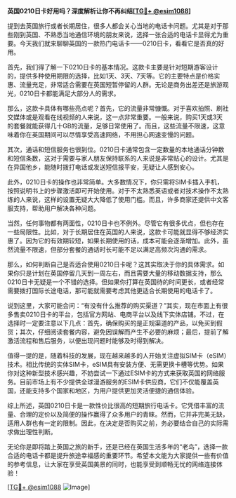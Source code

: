 **英国0210日卡好用吗？深度解析让你不再纠结[[TG💪+ @esim1088](https://t.me/s/esim1088)]**

提到去英国旅行或者长期居住，很多人都会关心当地的电话卡问题。尤其是对于那些刚到英国、不熟悉当地通信环境的朋友来说，选择一张合适的电话卡显得尤为重要。今天我们就来聊聊英国的一款热门电话卡——0210日卡，看看它是否真的好用。

首先，我们得了解一下0210日卡的基本情况。这款卡主要是针对短期游客设计的，提供多种使用期限的选择，比如1天、3天、7天等。它的主要特点是价格实惠、流量充足，非常适合需要在英国短暂停留的人群。无论是商务出差还是旅游观光，0210日卡都能满足大部分人的需求。

那么，这款卡具体有哪些亮点呢？首先，它的流量非常慷慨。对于喜欢拍照、刷社交媒体或是观看在线视频的人来说，这一点非常重要。一般来说，购买1天或3天的套餐就能获得几十GB的流量，足够日常使用了。而且，这些流量不限速，这意味着你在英国期间可以尽情享受高速网络，不用担心网速变慢的问题。

其次，通话和短信服务也很到位。0210日卡通常包含一定数量的本地通话分钟数和短信条数，这对于需要与家人朋友保持联系的人来说是非常贴心的设计。尤其是在异国他乡，能随时拨打电话或发送短信报平安，无疑让人感到安心。

此外，0210日卡的操作也非常简单。大多数情况下，你只需将SIM卡插入手机，按照说明书上的步骤激活即可开始使用。对于不太熟悉英语或者对技术操作不太熟练的人来说，这样的设置无疑大大降低了使用门槛。而且，许多商家还提供中文客服支持，帮助用户解决各种问题。

当然，任何事物都有两面性，0210日卡也不例外。尽管它有很多优点，但也存在一些局限性。比如，对于长期居住在英国的人来说，这款卡可能就显得不够经济实惠了。因为它的有效期较短，如果长期使用的话，成本可能会逐渐增加。此外，虽然流量不限速，但部分套餐的通话时长可能不足以满足高频次沟通的需求。

那么，如何判断自己是否适合使用0210日卡呢？这其实取决于你的具体需求。如果你只是计划在英国停留几天到一周左右，而且需要大量的移动数据支持，那么0210日卡无疑是一个不错的选择。但如果你打算在英国待的时间更长，或者经常需要拨打国际长途电话，那可能就需要考虑其他更适合长期使用的电话卡了。

说到这里，大家可能会问：“有没有什么推荐的购买渠道？”其实，现在市面上有很多售卖0210日卡的平台，包括官方网站、电商平台以及线下实体店铺。不过，在选择时一定要注意以下几点：首先，确保购买的是正规渠道的产品，以免买到假货；其次，仔细阅读套餐内容，避免因误解而产生不必要的麻烦；最后，提前了解激活流程和售后服务，以便出现问题时能够及时得到解决。

值得一提的是，随着科技的发展，现在越来越多的人开始关注虚拟SIM卡（eSIM）技术。相比传统的实体SIM卡，eSIM具有安装方便、无需更换卡槽等优势。如果你对这种新型技术感兴趣，不妨尝试一下通过ESIM卡的方式来获取英国的网络服务。目前市场上有不少提供全球漫游服务的ESIM卡供应商，它们不仅能覆盖英国，还能支持多个国家和地区，为用户提供更加灵活便捷的通信体验。

综上所述，英国0210日卡是一款性价比很高的短期旅行电话卡。它凭借丰富的流量、合理的定价以及简便的操作赢得了众多用户的青睐。然而，它并非完美无缺，适用人群也有一定的限制。因此，在决定是否购买之前，务必要结合自己的实际需求做出理性判断。

无论你是即将踏上英国之旅的新手，还是已经在英国生活多年的“老鸟”，选择一款合适的电话卡都是提升旅途幸福感的重要环节。希望本文能为大家提供一些有价值的参考信息，让大家在享受英国美景的同时，也能享受到顺畅无忧的网络连接体验！

[[TG💪+ @esim1088](https://t.me/s/esim1088) ![Image](https://i.postimg.cc/4NQfJmqS/Snipaste-2025-05-13-00-14-12.png)]